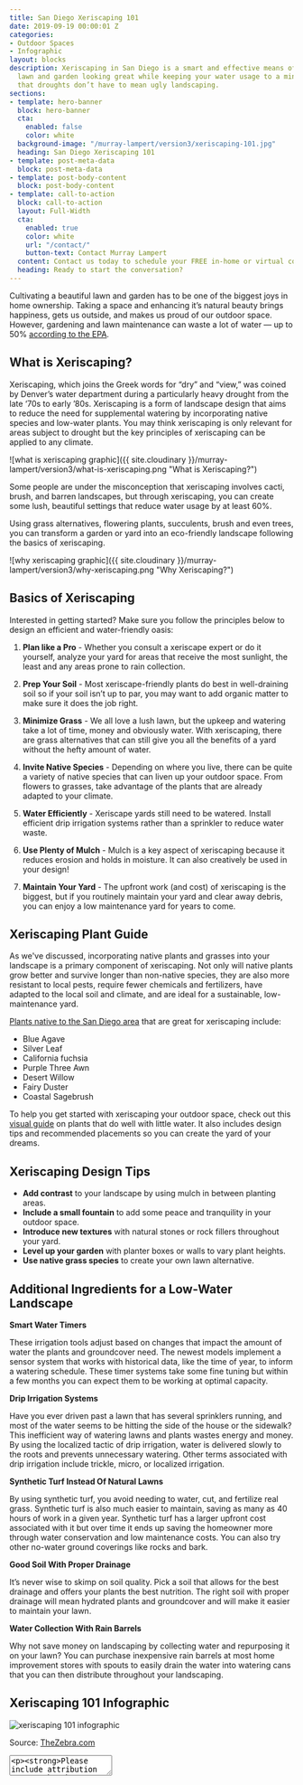 ```yaml
---
title: San Diego Xeriscaping 101
date: 2019-09-19 00:00:01 Z
categories:
- Outdoor Spaces
- Infographic
layout: blocks
description: Xeriscaping in San Diego is a smart and effective means of keeping your
  lawn and garden looking great while keeping your water usage to a minimum. Remember
  that droughts don’t have to mean ugly landscaping.
sections:
- template: hero-banner
  block: hero-banner
  cta:
    enabled: false
    color: white
  background-image: "/murray-lampert/version3/xeriscaping-101.jpg"
  heading: San Diego Xeriscaping 101
- template: post-meta-data
  block: post-meta-data
- template: post-body-content
  block: post-body-content
- template: call-to-action
  block: call-to-action
  layout: Full-Width
  cta:
    enabled: true
    color: white
    url: "/contact/"
    button-text: Contact Murray Lampert
  content: Contact us today to schedule your FREE in-home or virtual consultation.
  heading: Ready to start the conversation?
---
```


Cultivating a beautiful lawn and garden has to be one of the biggest joys in home ownership. Taking a space and enhancing it’s natural beauty brings happiness, gets us outside, and makes us proud of our outdoor space. However, gardening and lawn maintenance can waste a lot of water — up to 50% [according to the EPA](https://www.epa.gov/watersense/statistics-and-facts).

## What is Xeriscaping?

Xeriscaping, which joins the Greek words for “dry” and “view,” was coined by Denver’s water department during a particularly heavy drought from the late ‘70s to early ’80s. Xeriscaping is a form of landscape design that aims to reduce the need for supplemental watering by incorporating native species and low-water plants. You may think xeriscaping is only relevant for areas subject to drought but the key principles of xeriscaping can be applied to any climate.

![what is xeriscaping graphic]({{ site.cloudinary }}/murray-lampert/version3/what-is-xeriscaping.png "What is Xeriscaping?")

Some people are under the misconception that xeriscaping involves cacti, brush, and barren landscapes, but through xeriscaping, you can create some lush, beautiful settings that reduce water usage by at least 60%.

Using grass alternatives, flowering plants, succulents, brush and even trees, you can transform a garden or yard into an eco-friendly landscape following the basics of xeriscaping.

![why xeriscaping graphic]({{ site.cloudinary }}/murray-lampert/version3/why-xeriscaping.png "Why Xeriscaping?")

## Basics of Xeriscaping

Interested in getting started? Make sure you follow the principles below to design an efficient and water-friendly oasis:

1. **Plan like a Pro** - Whether you consult a xeriscape expert or do it yourself, analyze your yard for areas that receive the most sunlight, the least and any areas prone to rain collection.

2. **Prep Your Soil** - Most xeriscape-friendly plants do best in well-draining soil so if your soil isn’t up to par, you may want to add organic matter to make sure it does the job right.

3. **Minimize Grass** - We all love a lush lawn, but the upkeep and watering take a lot of time, money and obviously water. With xeriscaping, there are grass alternatives that can still give you all the benefits of a yard without the hefty amount of water.

4. **Invite Native Species** - Depending on where you live, there can be quite a variety of native species that can liven up your outdoor space. From flowers to grasses, take advantage of the plants that are already adapted to your climate.

5. **Water Efficiently** - Xeriscape yards still need to be watered. Install efficient drip irrigation systems rather than a sprinkler to reduce water waste.

6. **Use Plenty of Mulch** - Mulch is a key aspect of xeriscaping because it reduces erosion and holds in moisture. It can also creatively be used in your design!

7. **Maintain Your Yard** - The upfront work (and cost) of xeriscaping is the biggest, but if you routinely maintain your yard and clear away debris, you can enjoy a low maintenance yard for years to come.

## Xeriscaping Plant Guide

As we've discussed, incorporating native plants and grasses into your landscape is a primary component of xeriscaping. Not only will native plants grow better and survive longer than non-native species, they are also more resistant to local pests, require fewer chemicals and fertilizers, have adapted to the local soil and climate, and are ideal for a sustainable, low-maintenance yard.

[Plants native to the San Diego area](https://ecomindedsolutions.com/san-diego-planting-guide/) that are great for xeriscaping include:

- Blue Agave
- Silver Leaf
- California fuchsia
- Purple Three Awn
- Desert Willow
- Fairy Duster
- Coastal Sagebrush

To help you get started with xeriscaping your outdoor space, check out this [visual guide](https://www.thezebra.com/xeriscaping/) on plants that do well with little water. It also includes design tips and recommended placements so you can create the yard of your dreams.

## Xeriscaping Design Tips

- **Add contrast** to your landscape by using mulch in between planting areas.
- **Include a small fountain** to add some peace and tranquility in your outdoor space.
- **Introduce new textures** with natural stones or rock fillers throughout your yard.
- **Level up your garden** with planter boxes or walls to vary plant heights.
- **Use native grass species** to create your own lawn alternative.

## Additional Ingredients for a Low-Water Landscape

**Smart Water Timers**

These irrigation tools adjust based on changes that impact the amount of water the plants and groundcover need. The newest models implement a sensor system that works with historical data, like the time of year, to inform a watering schedule. These timer systems take some fine tuning but within a few months you can expect them to be working at optimal capacity.

**Drip Irrigation Systems**

Have you ever driven past a lawn that has several sprinklers running, and most of the water seems to be hitting the side of the house or the sidewalk? This inefficient way of watering lawns and plants wastes energy and money. By using the localized tactic of drip irrigation, water is delivered slowly to the roots and prevents unnecessary watering. Other terms associated with drip irrigation include trickle, micro, or localized irrigation.

**Synthetic Turf Instead Of Natural Lawns**

By using synthetic turf, you avoid needing to water, cut, and fertilize real grass. Synthetic turf is also much easier to maintain, saving as many as 40 hours of work in a given year. Synthetic turf has a larger upfront cost associated with it but over time it ends up saving the homeowner more through water conservation and low maintenance costs. You can also try other no-water ground coverings like rocks and bark.

**Good Soil With Proper Drainage**

It’s never wise to skimp on soil quality. Pick a soil that allows for the best drainage and offers your plants the best nutrition. The right soil with proper drainage will mean hydrated plants and groundcover and will make it easier to maintain your lawn.

**Water Collection With Rain Barrels**

Why not save money on landscaping by collecting water and repurposing it on your lawn? You can purchase inexpensive rain barrels at most home improvement stores with spouts to easily drain the water into watering cans that you can then distribute throughout your landscaping.

## Xeriscaping 101 Infographic

![xeriscaping 101 infographic](https://doubxab0r1mke.cloudfront.net/media/zfront/production/images/xeriscaping-101-IG.width-800.png)

Source: [TheZebra.com](https://www.thezebra.com/)

<textarea>
<p><strong>Please include attribution to www.thezebra.com with this graphic.</strong><br /><br /><a href='https://www.thezebra.com'><img src='https://doubxab0r1mke.cloudfront.net/media/zfront/production/images/xeriscaping-101-IG.width-800.png' alt='xeriscape-guide' width='800px' border='0' /></a></p>
</textarea>

